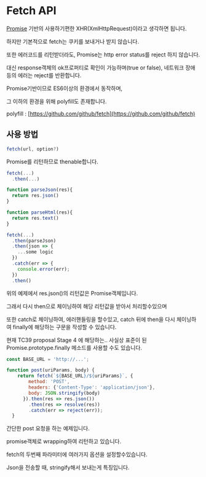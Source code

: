 # Fetch API

[Promise](promise.md) 기반의 사용하기편한 XHR\(XmlHttpRequest\)이라고 생각하면 됩니다.

하지만 기본적으로 fetch는 쿠키를 보내거나 받지 않습니다.

또한 에러코드를 리턴받더라도, Promise는 http error status를 reject 하지 않습니다.

대신 response객체의 ok프로퍼티로 확인이 가능하며\(true or false\), 네트워크 장애등의 에러는 reject를 반환합니다.

Promise기반이므로 ES6이상의 환경에서 동작하며,

그 이하의 환경을 위해 polyfill도 존재합니다.

polyfill : [https://github.com/github/fetch](https://github.com/github/fetch)

## 사용 방법

```javascript
fetch(url, option?)
```

Promise를 리턴하므로 thenable합니다.

```javascript
fetch(...)
  .then(...)
```

```javascript
function parseJson(res){
  return res.json()
}

function parseHtml(res){
  return res.text()
}

fetch(...)
  .then(parseJson)
  .then(json => {
    ...some logic
  })
  .catch(err => {
    console.error(err);
  })
  .then()
```

위의 예제에서 res.json\(\)의 리턴값은 Promise객체입니다.

그래서 다시 then으로 체이닝하여 해당 리턴값을 받아서 처리할수있으며

또한 catch로 체이닝하여, 에러핸들링을 할수있고, catch 뒤에 then을 다시 체이닝하여 finally에 해당하는 구문을 작성할 수 있습니다.

현재 TC39 proposal Stage 4 에 해당하는.. 사실상 표준이 된 Promise.prototype.finally 메소드를 사용할 수도 있습니다.

```javascript
const BASE_URL = 'http://...';

function post(uriParams, body) {
    return fetch(`${BASE_URL}/${uriParams}`, {
        method: 'POST',
        headers: {'Content-Type': 'application/json'},
        body: JSON.stringify(body)
      }).then(res => res.json())
        .then(res => resolve(res))
        .catch(err => reject(err));
  }
```

간단한 post 요청을 하는 예제입니다.

promise객체로 wrapping하여 리턴하고 있습니다.

fetch의 두번째 파라미터에 여러가지 옵션을 설정할수있습니다.

Json을 전송할 때, stringify해서 보내는게 특징입니다.


